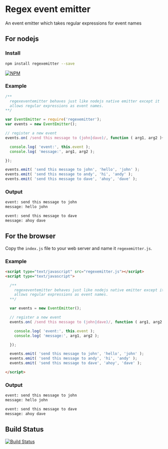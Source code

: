 
# Regex event emitter

An event emitter which takes regular expressions for event names

## For nodejs

### Install

```bash
npm install regexemitter --save
```

[![NPM](https://nodei.co/npm/regexemitter.png?downloads=true&stars=true)](https://nodei.co/npm/regexemitter/)

### Example

```javascript
/**
  regexeventemitter behaves just like nodejs native emitter except it
  allows regular expressions as event names.
**/

var EventEmitter = require('regexemitter');
var events = new EventEmitter();

// register a new event
events.on( /send this message to (john|dave)/, function ( arg1, arg2 ){

  console.log( 'event:', this.event );
  console.log( 'message:', arg1, arg2 );

});

events.emit( 'send this message to john', 'hello', 'john' );
events.emit( 'send this message to andy', 'hi', 'andy' );
events.emit( 'send this message to dave', 'ahoy', 'dave' );
```

### Output

```bash
event: send this message to john
message: hello john

event: send this message to dave
message: ahoy dave
```

## For the browser

Copy the `index.js` file to your web server and name it `regexemitter.js`.

### Example

```html
<script type="text/javascript" src="regexemitter.js"></script>
<script type="text/javascript">

  /**
    regexeventemitter behaves just like nodejs native emitter except it
    allows regular expressions as event names.
  **/

  var events = new EventEmitter();

  // register a new event
  events.on( /send this message to (john|dave)/, function ( arg1, arg2 ){

    console.log( 'event:', this.event );
    console.log( 'message:', arg1, arg2 );

  });

  events.emit( 'send this message to john', 'hello', 'john' );
  events.emit( 'send this message to andy', 'hi', 'andy' );
  events.emit( 'send this message to dave', 'ahoy', 'dave' );

</script>
```

### Output

```bash
event: send this message to john
message: hello john

event: send this message to dave
message: ahoy dave
```

## Build Status

[![Build Status](https://travis-ci.org/missinglink/regexemitter.png?branch=master)](https://travis-ci.org/missinglink/regexemitter)